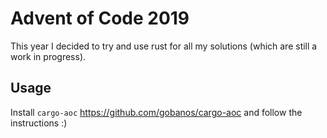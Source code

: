 # Advent of Code 2019

This year I decided to try and use rust for all my solutions (which are still a work in progress).

## Usage

Install `cargo-aoc` https://github.com/gobanos/cargo-aoc and follow the instructions :)
